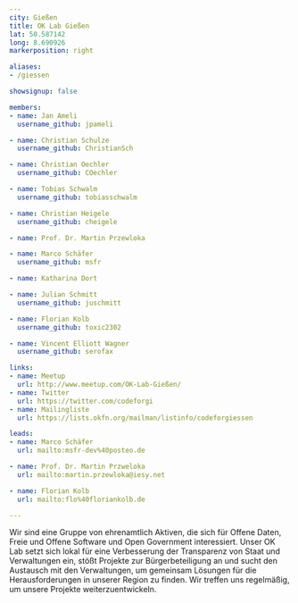 ```yaml
---
city: Gießen
title: OK Lab Gießen
lat: 50.587142
long: 8.690926
markerposition: right

aliases:
- /giessen

showsignup: false

members:
- name: Jan Ameli
  username_github: jpameli

- name: Christian Schulze
  username_github: ChristianSch

- name: Christian Oechler
  username_github: COechler

- name: Tobias Schwalm
  username_github: tobiasschwalm

- name: Christian Heigele
  username_github: cheigele

- name: Prof. Dr. Martin Przewloka

- name: Marco Schäfer
  username_github: msfr

- name: Katharina Dort

- name: Julian Schmitt
  username_github: juschmitt

- name: Florian Kolb
  username_github: toxic2302

- name: Vincent Elliott Wagner
  username_github: serofax

links:
- name: Meetup
  url: http://www.meetup.com/OK-Lab-Gießen/
- name: Twitter
  url: https://twitter.com/codeforgi
- name: Mailingliste
  url: https://lists.okfn.org/mailman/listinfo/codeforgiessen

leads:
- name: Marco Schäfer
  url: mailto:msfr-dev%40posteo.de

- name: Prof. Dr. Martin Przweloka
  url: mailto:martin.przewloka@iesy.net

- name: Florian Kolb
  url: mailto:flo%40floriankolb.de

---
```


Wir sind eine Gruppe von ehrenamtlich Aktiven, die sich für Offene Daten, Freie und Offene Software und Open Government interessiert. Unser OK Lab setzt sich lokal für eine Verbesserung der Transparenz von Staat und Verwaltungen ein, stößt Projekte zur Bürgerbeteiligung an und sucht den Austausch mit den Verwaltungen, um gemeinsam Lösungen für die Herausforderungen in unserer Region zu finden. Wir treffen uns regelmäßig, um unsere Projekte weiterzuentwickeln.
